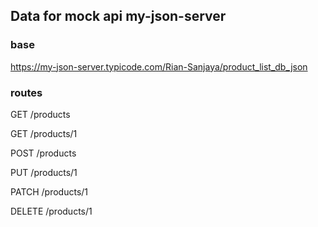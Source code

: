 ## Data for mock api my-json-server

### base 

https://my-json-server.typicode.com/Rian-Sanjaya/product_list_db_json

### routes

GET /products

GET /products/1

POST /products

PUT /products/1

PATCH /products/1

DELETE /products/1
